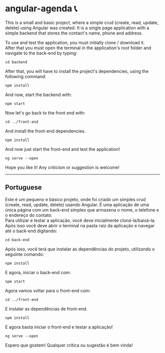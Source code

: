 # angular-agenda 📞

This is a small and basic project, where a simple crud (create, read, update, delete) using Angular was created. It is a single page application with a simple backend that stores the contact's name, phone and address.<br/>

To use and test the application, you must initially clone / download it. <br/>
After that you must open the terminal in the application's root folder and navigate to the back-end by typing:
```
cd backend
```
After that, you will have to install the project's dependencies, using the following command:
```
npm install
```
And now, start the backend with:
```
npm start
```
Now let's go back to the front end with:
```
cd ../front-end
```
And install the front-end dependencies.
```
npm install
```
And now just start the front-end and test the application!
```
ng serve --open
```
Hope you like it! Any criticism or suggestion is welcome!<br/>
<hr>

## Portuguese
Este é um pequeno e básico projeto, onde foi criado um simples crud (create, read, update, delete) usando Angular. É uma aplicação de uma única página com um back-end simples que armazena o nome, o telefone e o endereço do contato.<br/>
Para utilizar e testar a aplicação, você deve inicialmente cloná-la/baixá-la.<br/>
Após isso você deve abrir o terminal na pasta raiz da aplicação e navegar até o back-end digitando:

```
cd back-end
```
Após isso, você terá que instalar as dependências do projeto, utilizando o seguinte comando:
```
npm install
```
E agora, iniciar o back-end com:
```
npm start
```
Agora vamos voltar para o front-end com:
```
cd ../front-end
```
E instalar as dependências de front-end.
```
npm install
```
E agora basta iniciar o front-end e testar a aplicação!
```
ng serve --open
```
Espero que gostem! Qualquer crítica ou sugestão é bem vinda!